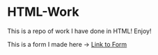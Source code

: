 # HTML-Work

This is a repo of work I have done in HTML! Enjoy!

This is a form I made here -> <a href="Form.html">Link to Form</a> 
